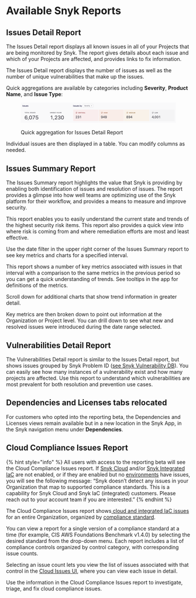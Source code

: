 # Available Snyk Reports

## Issues Detail Report

The Issues Detail report displays all known issues in all of your Projects that are being monitored by Snyk. The report gives details about each issue and which of your Projects are affected, and provides links to fix information.

The Issues Detail report displays the number of issues as well as the number of unique vulnerabilities that make up the issues.

Quick aggregations are available by categories including **Severity**, **Product Name**, and **Issue Type**:

<figure><img src="../../../.gitbook/assets/reporting-beta-quick-aggregation-issues-detail-report.png" alt="Quick aggregation for Issues Detail report"><figcaption><p>Quick aggregation for Issues Detail Report</p></figcaption></figure>

Individual issues are then displayed in a table. You can modify columns as needed.

## Issues Summary Report

The Issues Summary report highlights the value that Snyk is providing by enabling both identification of issues and resolution of issues. The report provides a glimpse into how well teams are optimizing use of the Snyk platform for their workflow, and provides a means to measure and improve security.

This report enables you to easily understand the current state and trends of the highest security risk items. This report also provides a quick view into where risk is coming from and where remediation efforts are most and least effective.

Use the date filter in the upper right corner of the Issues Summary report to see key metrics and charts for a specified interval.

This report shows a number of key metrics associated with issues in that interval with a comparison to the same metrics in the previous period so you can get a quick understanding of trends. See tooltips in the app for definitions of the metrics.

Scroll down for additional charts that show trend information in greater detail.

Key metrics are then broken down to point out information at the Organization or Project level. You can drill down to see what new and resolved issues were introduced during the date range selected.

## Vulnerabilities Detail Report

The Vulnerabilities Detail report is similar to the Issues Detail report, but shows issues grouped by Snyk Problem ID ([see Snyk Vulnerability DB](https://security.snyk.io/vuln)). You can easily see how many instances of a vulnerability exist and how many projects are affected. Use this report to understand which vulnerabilities are most prevalent for both resolution and prevention use cases.

## Dependencies and Licenses tabs relocated

For customers who opted into the reporting beta, the Dependencies and Licenses views remain available but in a new location in the Snyk App, in the Snyk navigation menu under **Dependencies**.

## Cloud Compliance Issues Report

{% hint style="info" %}
All users with access to the reporting beta will see the Cloud Compliance Issues report. If [Snyk Cloud](../../../scan-cloud-deployment/snyk-cloud/) and/or [Snyk Integrated IaC](../../../scan-cloud-deployment/snyk-infrastructure-as-code/integrated-infrastructure-as-code/) are not enabled, or if they are enabled but no [environments](../../../scan-cloud-deployment/snyk-cloud/snyk-cloud-concepts.md#environments) have issues, you will see the following message: “Snyk doesn’t detect any issues in your Organization that map to supported compliance standards. This is a capability for Snyk Cloud and Snyk IaC (integrated) customers. Please reach out to your account team if you are interested.”
{% endhint %}

The Cloud Compliance Issues report shows[ cloud and integrated IaC issues](../../../scan-cloud-deployment/snyk-cloud/snyk-cloud-concepts.md#issues) for an entire Organization, organized by [compliance standard](../../../scan-cloud-deployment/snyk-cloud/snyk-cloud-concepts.md#docs-internal-guid-e2e38027-7fff-9271-f2c0-e23677542f6e).

You can view a report for a single version of a compliance standard at a time (for example, CIS AWS Foundations Benchmark v1.4.0) by selecting the desired standard from the drop-down menu. Each report includes a list of compliance controls organized by control category, with corresponding issue counts.

Selecting an issue count lets you view the list of issues associated with that control in the [Cloud Issues UI](../../../scan-cloud-deployment/snyk-cloud/snyk-cloud-issues/view-cloud-issues-in-the-snyk-web-ui.md), where you can view each issue in detail.

Use the information in the Cloud Compliance Issues report to investigate, triage, and fix cloud compliance issues.
